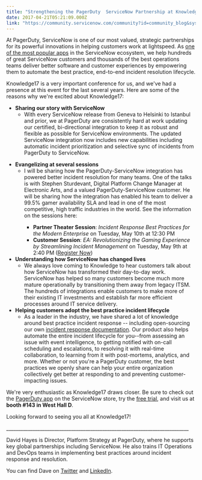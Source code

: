 ```yaml
---
title: "Strengthening the PagerDuty  ServiceNow Partnership at Knowledge"
date: 2017-04-21T05:21:09.000Z
link: "https://community.servicenow.com/community?id=community_blog&sys_id=75dca665dbd0dbc01dcaf3231f961996"
---
```

<p> <span class="s1">At PagerDuty, ServiceNow is one of our most valued, strategic partnerships for its powerful innovations in helping customers work at lightspeed. As <a title="tore.servicenow.com/sn_appstore_store.do#!/store/home?orderby=popularity" href="https://store.servicenow.com/sn_appstore_store.do#!/store/home?orderby=popularity">one of the most popular apps</a> in the ServiceNow ecosystem, we help hundreds of great ServiceNow customers and thousands of the best operations teams deliver better software and customer experiences by empowering them to automate the best practice, end-to-end incident resolution lifecycle.</span></p><p><span class="s1"></span></p><p class="p2"><span class="s1"></span></p><p class="p1"><span class="s1">Knowledge17 is a very important conference for us, and we've had a presence at this event for the last several years. Here are some of the reasons why we're excited about Knowledge17:</span></p><p class="p2"><span class="s1"></span></p><ul><li><strong><span class="s1">Sharing our story with ServiceNow</span></strong><ul><li><span class="s1"></span><span class="s1">With every ServiceNow release from Geneva to Helsinki to Istanbul and prior, we at PagerDuty are consistently hard at work updating our certified, bi-directional integration to keep it as robust and flexible as possible for ServiceNow environments. The updated ServiceNow integration now includes new capabilities including automatic incident prioritization and selective sync of incidents from PagerDuty to ServiceNow.</span></li></ul></li></ul><p class="p2"><span class="s1"></span></p><ul><li><strong><span class="s1">Evangelizing at several sessions</span></strong><ul><li><span class="s1">I will be sharing how the PagerDuty-ServiceNow integration has powered better incident resolution for many teams. One of the talks is with Stephen Sturdevant, Digital Platform Change Manager at Electronic Arts, and a valued PagerDuty-ServiceNow customer. He will be sharing how the integration has enabled his team to deliver a 99.5% gamer availability SLA and lead in one of the most competitive, high traffic industries in the world. See the information on the sessions here:</span></li></ul></li></ul><p class="p2"><span class="s1"></span></p><ul><ul><ul><li><span class="s1"><strong>Partner Theater Session</strong>: </span><em><span class="s1">Incident Response Best Practices for the Modern Enterprise </span></em><span class="s1">on Tuesday, May 10th at 12:30 PM</span></li><li><span class="s1"><strong>Customer Session</strong>: </span><em><span class="s1">EA: Revolutionizing the Gaming Experience by Streamlining Incident Management </span></em><span class="s1">on </span><span class="s1">Tuesday, May 9th at </span><span class="s1">2:40 PM (</span><span class="s1"><a title="nowledge.servicenowevents.com/connect/sessionDetail.ww?SESSION_ID=132033" href="https://knowledge.servicenowevents.com/connect/sessionDetail.ww?SESSION_ID=132033">Register Now</a>)</span></li></ul></ul><li><span class="s1"></span><strong><span class="s1">Understanding how ServiceNow has changed lives</span></strong><ul><li><span class="s1">We always love coming to Knowledge to hear customers talk about how ServiceNow has transformed their day-to-day work. ServiceNow has helped so many customers become much more mature operationally by transitioning them away from legacy ITSM. The hundreds of integrations enable customers to make more of their existing IT investments and establish far more efficient processes around IT service delivery.</span></li></ul></li><li><span class="s1"></span><strong><span class="s1">Helping customers adopt the best practice incident lifecycle</span></strong><ul><li><span class="s1"></span><span class="s1">As a leader in the industry, we have shared a lot of knowledge around best practice incident response -- including open-sourcing our own <a title="esponse.pagerduty.com/" href="https://response.pagerduty.com/">incident response documentation</a>. Our product also helps automate the entire incident lifecycle for you--from assessing an issue with event intelligence, to getting notified with on-call scheduling and escalations, to resolving it with real-time collaboration, to learning from it with post-mortems, analytics, and more. Whether or not you're a PagerDuty customer, the best practices we openly share can help your entire organization collectively get better at responding to and preventing customer-impacting issues.</span></li></ul></li></ul><p class="p2"><span class="s1"></span></p><p class="p1"><span class="s1"></span></p><p class="p1"><span class="s1">We're very enthusiastic as Knowledge17 draws closer. Be sure to check out the <a title="tore.servicenow.com/sn_appstore_store.do#!/store/application/39a9d9664f834e00dd657bb28110c77b" href="https://store.servicenow.com/sn_appstore_store.do#!/store/application/39a9d9664f834e00dd657bb28110c77b">PagerDuty app</a> on the ServiceNow store, try the <a title="ww.pagerduty.com/pagerduty-and-servicenow" href="https://www.pagerduty.com/pagerduty-and-servicenow">free trial</a>, and visit us at <strong>booth #143 in West Hall D</strong>. </span></p><p class="p2"><span class="s1"></span></p><p class="p1"><span class="s1">Looking forward to seeing you all at Knowledge17!</span></p><p class="p1"><span class="s1">____________________________________________________________________________</span></p><p class="p2"><span class="s1"></span></p><p class="p1"><span class="s1">David Hayes is Director, Platform Strategy at PagerDuty, where he supports key global partnerships including ServiceNow. He also trains IT Operations and DevOps teams in implementing best practices around incident response and resolution. </span></p><p class="p1"><span class="s1"></span></p><p class="p2"><span class="s1"></span></p><p class="p1"><span class="s1">You can find Dave on <a title="witter.com/eurica?lang=en" href="https://twitter.com/eurica?lang=en">Twitter</a> and <a title="ww.linkedin.com/in/daveeurica/" href="https://www.linkedin.com/in/daveeurica/">LinkedIn</a>.</span></p>